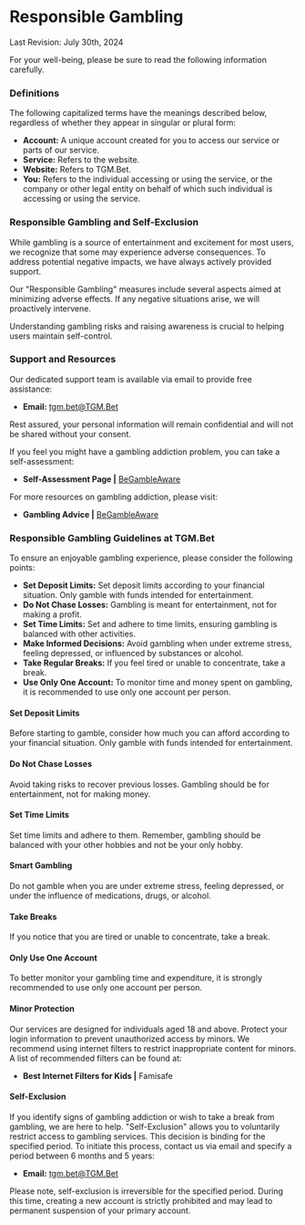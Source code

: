 # Responsible Gambling

Last Revision: July 30th, 2024&#x20;

For your well-being, please be sure to read the following information carefully.

### Definitions

The following capitalized terms have the meanings described below, regardless of whether they appear in singular or plural form:

* **Account:** A unique account created for you to access our service or parts of our service.&#x20;
* **Service:** Refers to the website.&#x20;
* **Website:** Refers to TGM.Bet.&#x20;
* **You:** Refers to the individual accessing or using the service, or the company or other legal entity on behalf of which such individual is accessing or using the service.

### Responsible Gambling and Self-Exclusion&#x20;

While gambling is a source of entertainment and excitement for most users, we recognize that some may experience adverse consequences. To address potential negative impacts, we have always actively provided support.&#x20;

Our "Responsible Gambling" measures include several aspects aimed at minimizing adverse effects. If any negative situations arise, we will proactively intervene.&#x20;

Understanding gambling risks and raising awareness is crucial to helping users maintain self-control.

### Support and Resources&#x20;

Our dedicated support team is available via email to provide free assistance:&#x20;

* **Email:** tgm.bet@TGM.Bet&#x20;

Rest assured, your personal information will remain confidential and will not be shared without your consent.&#x20;

If you feel you might have a gambling addiction problem, you can take a self-assessment:&#x20;

* **Self-Assessment Page |** [BeGambleAware](https://www.gambleaware.org/)&#x20;

For more resources on gambling addiction, please visit:&#x20;

* **Gambling Advice |** [BeGambleAware](https://www.gambleaware.org/advice-if-you-are-gambling)

### Responsible Gambling Guidelines at TGM.Bet

To ensure an enjoyable gambling experience, please consider the following points:&#x20;

* **Set Deposit Limits:** Set deposit limits according to your financial situation. Only gamble with funds intended for entertainment.&#x20;
* **Do Not Chase Losses:** Gambling is meant for entertainment, not for making a profit.&#x20;
* **Set Time Limits:** Set and adhere to time limits, ensuring gambling is balanced with other activities.&#x20;
* **Make Informed Decisions:** Avoid gambling when under extreme stress, feeling depressed, or influenced by substances or alcohol.&#x20;
* **Take Regular Breaks:** If you feel tired or unable to concentrate, take a break.&#x20;
* **Use Only One Account:** To monitor time and money spent on gambling, it is recommended to use only one account per person.

#### Set Deposit Limits&#x20;

Before starting to gamble, consider how much you can afford according to your financial situation. Only gamble with funds intended for entertainment.

#### Do Not Chase Losses&#x20;

Avoid taking risks to recover previous losses. Gambling should be for entertainment, not for making money.

#### Set Time Limits&#x20;

Set time limits and adhere to them. Remember, gambling should be balanced with your other hobbies and not be your only hobby.

#### Smart Gambling&#x20;

Do not gamble when you are under extreme stress, feeling depressed, or under the influence of medications, drugs, or alcohol.

#### Take Breaks&#x20;

If you notice that you are tired or unable to concentrate, take a break.

#### Only Use One Account&#x20;

To better monitor your gambling time and expenditure, it is strongly recommended to use only one account per person.

#### Minor Protection&#x20;

Our services are designed for individuals aged 18 and above. Protect your login information to prevent unauthorized access by minors. We recommend using internet filters to restrict inappropriate content for minors. A list of recommended filters can be found at:&#x20;

* **Best Internet Filters for Kids |** Famisafe

#### Self-Exclusion&#x20;

If you identify signs of gambling addiction or wish to take a break from gambling, we are here to help. "Self-Exclusion" allows you to voluntarily restrict access to gambling services. This decision is binding for the specified period. To initiate this process, contact us via email and specify a period between 6 months and 5 years:&#x20;

* **Email:** tgm.bet@TGM.Bet&#x20;

Please note, self-exclusion is irreversible for the specified period. During this time, creating a new account is strictly prohibited and may lead to permanent suspension of your primary account.
